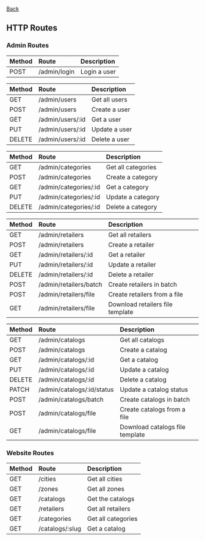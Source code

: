[Back](../../README.md)

## HTTP Routes

### Admin Routes

| Method | Route         | Description  |
|:-------|:--------------|:-------------|
| POST   | /admin/login  | Login a user |

| Method | Route            | Description   |
|:-------|:-----------------|:--------------|
| GET    | /admin/users     | Get all users |
| POST   | /admin/users     | Create a user |
| GET    | /admin/users/:id | Get a user    |
| PUT    | /admin/users/:id | Update a user |
| DELETE | /admin/users/:id | Delete a user |

| Method | Route                 | Description        |
|:-------|:----------------------|:-------------------|
| GET    | /admin/categories     | Get all categories |
| POST   | /admin/categories     | Create a category  |
| GET    | /admin/categories/:id | Get a category     |
| PUT    | /admin/categories/:id | Update a category  |
| DELETE | /admin/categories/:id | Delete a category  |

| Method | Route                  | Description                      |
|:-------|:-----------------------|:---------------------------------|
| GET    | /admin/retailers       | Get all retailers                |
| POST   | /admin/retailers       | Create a retailer                |
| GET    | /admin/retailers/:id   | Get a retailer                   |
| PUT    | /admin/retailers/:id   | Update a retailer                |
| DELETE | /admin/retailers/:id   | Delete a retailer                |
| POST   | /admin/retailers/batch | Create retailers in batch        |
| POST   | /admin/retailers/file  | Create retailers from a file     |
| GET    | /admin/retailers/file  | Download retailers file template |

| Method | Route                      | Description                     |
|:-------|:---------------------------|:--------------------------------|
| GET    | /admin/catalogs            | Get all catalogs                |
| POST   | /admin/catalogs            | Create a catalog                |
| GET    | /admin/catalogs/:id        | Get a catalog                   |
| PUT    | /admin/catalogs/:id        | Update a catalog                |
| DELETE | /admin/catalogs/:id        | Delete a catalog                |
| PATCH  | /admin/catalogs/:id/status | Update a catalog status         |
| POST   | /admin/catalogs/batch      | Create catalogs in batch        |
| POST   | /admin/catalogs/file       | Create catalogs from a file     |
| GET    | /admin/catalogs/file       | Download catalogs file template |

### Website Routes

| Method | Route           | Description        |
|:-------|:----------------|:-------------------|
| GET    | /cities         | Get all cities     |
| GET    | /zones          | Get all zones      |
| GET    | /catalogs       | Get the catalogs   |
| GET    | /retailers      | Get all retailers  |
| GET    | /categories     | Get all categories |
| GET    | /catalogs/:slug | Get a catalog      |
